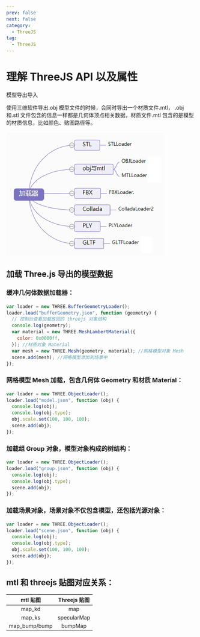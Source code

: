 ```yaml
---
prev: false
next: false
category:
  - ThreeJS
tag:
  - ThreeJS
---
```


# 理解 ThreeJS API 以及属性

模型导出导入

使用三维软件导出.obj 模型文件的时候，会同时导出一个材质文件.mtl， .obj 和.stl 文件包含的信息一样都是几何体顶点相关数据，材质文件.mtl 包含的是模型的材质信息，比如颜色、贴图路径等。

![Loader](./img/Loader.jpg)

<!-- more -->

## 加载 Three.js 导出的模型数据

### 缓冲几何体数据加载器：

```js
var loader = new THREE.BufferGeometryLoader();
loader.load("bufferGeometry.json", function (geometry) {
  // 控制台查看加载放回的 threejs 对象结构
  console.log(geometry);
  var material = new THREE.MeshLambertMaterial({
    color: 0x0000ff,
  }); //材质对象 Material
  var mesh = new THREE.Mesh(geometry, material); //网格模型对象 Mesh
  scene.add(mesh); //网格模型添加到场景中
});
```

### 网格模型 Mesh 加载，包含几何体 Geometry 和材质 Material：

```js
var loader = new THREE.ObjectLoader();
loader.load("model.json", function (obj) {
  console.log(obj);
  console.log(obj.type);
  obj.scale.set(100, 100, 100);
  scene.add(obj);
});
```

### 加载组 Group 对象，模型对象构成的树结构：

```js
var loader = new THREE.ObjectLoader();
loader.load("group.json", function (obj) {
  console.log(obj);
  console.log(obj.type);
  scene.add(obj);
});
```

### 加载场景对象，场景对象不仅包含模型，还包括光源对象：

```js
var loader = new THREE.ObjectLoader();
loader.load("scene.json", function (obj) {
  console.log(obj);
  console.log(obj.type);
  obj.scale.set(100, 100, 100);
  scene.add(obj);
});
```

## mtl 和 threejs 贴图对应关系：

|   mtl 贴图    | Threejs 贴图 |
| :-----------: | :----------: |
|    map_kd     |     map      |
|    map_ks     | specularMap  |
| map_bump/bump |   bumpMap    |

